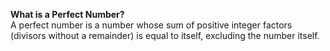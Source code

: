 <b>What is a Perfect Number?</b> <br>
A perfect number is a number whose sum of positive integer factors (divisors without a remainder) is equal to itself, excluding the number itself.
